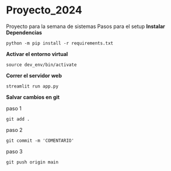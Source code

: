 # Proyecto_2024
Proyecto para la semana de sistemas
Pasos para el setup
**Instalar Dependencias**

```
python -m pip install -r requirements.txt
```

**Activar el entorno virtual**

```
source dev_env/bin/activate
```

**Correr el servidor web**

```
streamlit run app.py
```

**Salvar cambios en git**

paso 1
```
git add .
```
paso 2
```
git commit -m 'COMENTARIO'
```
paso 3
```
git push origin main
```
